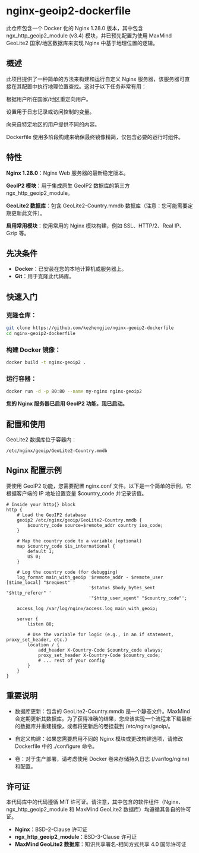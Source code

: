 # nginx-geoip2-dockerfile
此仓库包含一个 Docker 化的 Nginx 1.28.0 版本，其中包含 ngx_http_geoip2_module (v3.4) 模块，并已预先配置为使用 MaxMind GeoLite2 国家/地区数据库来实现 Nginx 中基于地理位置的逻辑。

## 概述
此项目提供了一种简单的方法来构建和运行自定义 Nginx 服务器，该服务器可直接在其配置中执行地理位置查找。这对于以下任务非常有用：

根据用户所在国家/地区重定向用户。

设置用于日志记录或访问控制的变量。

向来自特定地区的用户提供不同的内容。

Dockerfile 使用多阶段构建来确保最终镜像精简，仅包含必要的运行时组件。

## 特性
**Nginx 1.28.0**：Nginx Web 服务器的最新稳定版本。

**GeoIP2 模块**：用于集成原生 GeoIP2 数据库的第三方 ngx_http_geoip2_module。

**GeoLite2 数据库**：包含 GeoLite2-Country.mmdb 数据库（注意：您可能需要定期更新此文件）。

**启用常用模块**：使用常用的 Nginx 模块构建，例如 SSL、HTTP/2、Real IP、Gzip 等。

## 先决条件
* **Docker**：已安装在您的本地计算机或服务器上。
* **Git**：用于克隆此代码库。

## 快速入门
### 克隆仓库：
```bash
git clone https://github.com/kezhengjie/nginx-geoip2-dockerfile
cd nginx-geoip2-dockerfile
```

### 构建 Docker 镜像：

```bash
docker build -t nginx-geoip2 .
```
### 运行容器：

```bash
docker run -d -p 80:80 --name my-nginx nginx-geoip2
```
**您的 Nginx 服务器已启用 GeoIP2 功能，现已启动。**

## 配置和使用
GeoLite2 数据库位于容器内：

```
/etc/nginx/geoip/GeoLite2-Country.mmdb
```
## Nginx 配置示例
要使用 GeoIP2 功能，您需要配置 nginx.conf 文件。以下是一个简单的示例，它根据客户端的 IP 地址设置变量 $country_code 并记录该值。

```nginx
# Inside your http{} block
http {
    # Load the GeoIP2 database
    geoip2 /etc/nginx/geoip/GeoLite2-Country.mmdb {
        $country_code source=$remote_addr country iso_code;
    }

    # Map the country code to a variable (optional)
    map $country_code $is_international {
        default 1;
        US 0;
    }

    # Log the country code (for debugging)
    log_format main_with_geoip '$remote_addr - $remote_user [$time_local] "$request" '
                               '$status $body_bytes_sent "$http_referer" '
                               '"$http_user_agent" "$country_code"';

    access_log /var/log/nginx/access.log main_with_geoip;

    server {
        listen 80;

        # Use the variable for logic (e.g., in an if statement, proxy_set_header, etc.)
        location / {
            add_header X-Country-Code $country_code always;
            proxy_set_header X-Country-Code $country_code;
            # ... rest of your config
        }
    }
}
```

## 重要说明
* 数据库更新：包含的 GeoLite2-Country.mmdb 是一个静态文件。MaxMind 会定期更新其数据库。为了获得准确的结果，您应该实现一个流程来下载最新的数据库并重建镜像，或者将更新后的卷挂载到 /etc/nginx/geoip/。

* 自定义构建：如果您需要启用不同的 Nginx 模块或更改构建选项，请修改 Dockerfile 中的 ./configure 命令。

* 卷：对于生产部署，请考虑使用 Docker 卷来存储持久日志 (/var/log/nginx) 和配置。

## 许可证
本代码库中的代码遵循 MIT 许可证。请注意，其中包含的软件组件（Nginx、ngx_http_geoip2_module 和 MaxMind GeoLite2 数据库）均遵循其各自的许可证。

* **Nginx**：BSD-2-Clause 许可证
* **ngx_http_geoip2_module**：BSD-3-Clause 许可证
* **MaxMind GeoLite2 数据库**：知识共享署名-相同方式共享 4.0 国际许可证